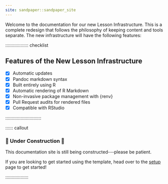 ```yaml
---
site: sandpaper::sandpaper_site
---
```


Welcome to the documentation for our new Lesson Infrastructure. This is a
complete redesign that follows the philosophy of keeping content and tools
separate. The new infrastructure will have the following features:

:::::::::::::::::: checklist

## Features of the New Lesson Infrastructure

- [x] Automatic updates
- [x] Pandoc markdown syntax
- [x] Built entirely using R
- [x] Automatic rendering of R Markdown
- [x] Non-invasive package management with {renv}
- [x] Pull Request audits for rendered files
- [x] Compatible with RStudio

::::::::::::::::::::::::::::


:::::: callout

### :construction: Under Construction :construction:

This documentation site is still being constructed---please be patient.

If you are looking to get started using the template, head over to the 
[setup](setup.html) page to get started!

::::::::::::::::::

